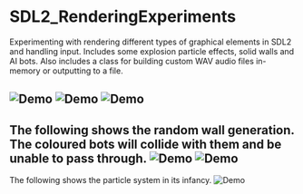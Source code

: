 # SDL2_RenderingExperiments
Experimenting with rendering different types of graphical elements in SDL2 and handling input. Includes some explosion particle effects, solid walls and AI bots. Also includes a class for building custom WAV audio files in-memory or outputting to a file.

![Demo](https://github.com/Nytra/SDL2_RenderingExperiments/blob/master/demo8.gif)
![Demo](https://github.com/Nytra/SDL2_RenderingExperiments/blob/master/demoexplosion3.gif)
![Demo](https://github.com/Nytra/SDL2_RenderingExperiments/blob/master/demoexplosion5.gif)
---
The following shows the random wall generation. The coloured bots will collide with them and be unable to pass through.
![Demo](https://github.com/Nytra/SDL2_RenderingExperiments/blob/master/squares.png)
![Demo](https://github.com/Nytra/SDL2_RenderingExperiments/blob/master/newdemo1.gif)
---
The following shows the particle system in its infancy.
![Demo](https://github.com/Nytra/SDL2_RenderingExperiments/blob/master/demoparticles.gif)
